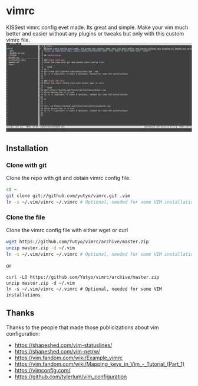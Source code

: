 # vimrc
KISSest vimrc config evet made. Its great and simple. Make your vim much better and easier without any plugins or tweaks but only with this custom vimrc file.
![Vim, as seen with this .vimrc config](screenshot.jpeg "Yes, that is just made with .vimrc")

## Installation

### Clone with git
Clone the repo with git and obtain vimrc config file.

```bash
cd ~
git clone git://github.com/yutyo/vimrc.git .vim
ln -s ~/.vim/vimrc ~/.vimrc # Optional, needed for some VIM installations
```

### Clone the file
Clone the vimrc config file with either wget or curl

```bash
wget https://github.com/Yutyo/vimrc/archive/master.zip
unzip master.zip -d ~/.vim
ln -s ~/.vim/vimrc ~/.vimrc # Optional, needed for some VIM installations
```
or

```
curl -LO https://github.com/Yutyo/vimrc/archive/master.zip
unzip master.zip -d ~/.vim
ln -s ~/.vim/vimrc ~/.vimrc # Optional, needed for some VIM installations
```
## Thanks
Thanks to the people that made those publicizations about vim configuration:
- https://shapeshed.com/vim-statuslines/
- https://shapeshed.com/vim-netrw/
- https://vim.fandom.com/wiki/Example_vimrc
- https://vim.fandom.com/wiki/Mapping_keys_in_Vim_-_Tutorial_(Part_1)
- https://vimconfig.com/
- https://github.com/tylerlum/vim_configuration

